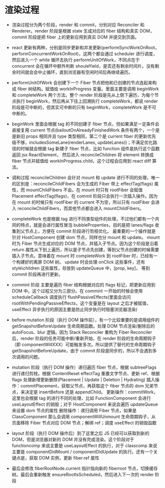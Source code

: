 # 渲染过程

- 渲染过程分为两个阶段，render 和 commit，分别对应 Reconciler 和 Renderer。render 阶段是根据 state 生成对应的 fiber 结构和真实 DOM，commit 阶段是把 fiber 上的更新应用到真实 DOM 并提交到页面。

- react 更新有两种，分别是同步更新和并发更新(performSyncWorkOnRoot，performConcurrentWorkOnRoot)，这两个都会通过 scheduler 进行调度，然后进入一个 while 循环去执行 performUnitOfWork，不同点在于 concurrent 会在循环中额外判断 shouleYield，是否还有剩余时间片。没有剩余时间就会会中止循环，直到浏览器有空闲时间后再继续遍历。

- performUnitOfWork 会创建下一个 Fiber 节点把他和已创建的节点连起来构成 fiber 树结构。赋值给 workInProgress 变量。里面主要是调用 beginWork 和 completeWork 两个方法。整个 render 阶段是先从上倒下遍历，为每个节点执行 beginWork，然后再从下往上回溯执行 completeWork，都说 render 阶段是可中断的，但其实可中断的只有 beginWork，completeWork 是不可中断的。

- beginWork 里面会根据 tag 的不同创建子 fiber 节点，但如果满足一定条件会直接复用 current 节点(bailoutOnAlreadyFinishedWork 条件有两个，一个是是新旧 props 相同并且 type 类型相同，第二个是 current fiber 的更新优先级不够，includesSomeLane(renderLanes, updateLanes))；不满足优化路径的时候就会根据 tag 新建子 fiber 节点，比如 function 组件是执行这个函数返回 jsx ReactElement， 然后进入 reconcileChildren 将 element 转换成 fiber 节点并赋值给 workInProgress.child，这个过程会应用到 react diff 算法。

- 调和过程 reconcileChildren 会针对 mount 和 update 进行不同的处理，唯一的区别是：reconcileChildFibers 会为生成的 Fiber 带上 effectTag(flags) 属性，而 mountChildFibers 不会。在 mount 时只有 rootFiber 会赋值 Placement effectTag(flags)，在 commit 阶段只会执行一次插入操作。因为在 mount 的时候只有 rootFiber 的 current 不为空，所以只有 rootFiber 会进入 reconcileChildFibers，而其他节点都会进入 mountChildFibers。

- completeWork 也是根据 tag 进行不同类型组件的处理，不过他们都有一个共同的特点，就是会进行属性冒泡 bubbleProperties，目的是把 lanes/flags 收集到父节点上，方便在 commit 阶段进行剪枝优化。 最重要的一个操作就是针对 HostComponent 创建 dom 节点，同样也分 mount 和 update。
  mount 时为 Fiber 节点生成对应的 DOM 节点，并插入子节点。因为这个阶段是沿着 return 属性从下到上遍历，所以是子节点先创建，等到父节点创建的时候需要插入子节点。意味着在 mount 时 completeWork 到 rootFiber 时，已经有一个构建好的离屏 DOM 树。
  update 时会处理 onClick 这些事件，还有 style\children 这些属性，存放到 updateQueue 中，[prop, key]， 等到 commit 阶段再进行更新。

- commint 阶段 主要是遍历 fiber 结构根据对应的 flags 标记，把更新应用到 DOM 中。这个过程又分为三部分。在 commint 一开始的时候会使用 scheduleCallback 调度执行 flushPassiveEffects(里面会访问 rootWithPendingPassiveEffects，这个变量是在 layout 之后才被赋值， useEffect 异步执行的原因主要是防止同步执行时阻塞浏览器渲染)

- before mutation 阶段（执行 DOM 操作前），有一个比较重要的是调用组件的 getSnapshotBeforeUpdate 生命周期函数。处理 DOM 节点渲染/删除后的 autoFocus、blur 逻辑。因为 Stack Reconciler 重构为 Fiber Reconciler 后，render 阶段的任务可能中断/重新开始，在 render 阶段的生命周期钩子（即 componentWillXXX）可能触发多次。所以提供了替代的生命周期钩子 getSnapshotBeforeUpdate，由于 commit 阶段是同步的，所以不会遇到多次调用的问题。

- mutation 阶段（执行 DOM 操作）递归遍历 fiber 节点，根据 subtreeFlags 进行递归剪枝。根据 ContentReset effectTag 重置文字节点、更新 ref、根据 flags 处理新增更新删除(Placement | Update | Deletion | Hydrating)
  插入操作：commitPlacement，获取父节点，再获取这个 fiber 节点的 dom 兄弟节点，来决定是 insertBefore 还是 appendChild。
  更新操作：commitWork，这里也会根据 tag 的进行不同的处理，比如 FunctionComponent 会进行 useLayoutEffect 的销毁；对于 HostComponent 来说会遍历 updateQueue 来设置 dom 节点的属性
  删除操作：递归调用 Fiber 节点，如果是 ClassComponent 那么会调用 componentWillUnmount 生命周期钩子，从页面移除 Fiber 节点对应 DOM 节点；解绑 ref；调度 useEffect 的销毁函数

- layout 阶段（执行 DOM 操作后）到了这里之后 JS 已经可以获取到新的 DOM，但是浏览器对新的 DOM 并没有完成渲染。这个阶段对于 functioncomp 来说主要是 useLayoutEffect 的执行，对于 classcomp 来说主要是 componentDidMount / componentDidUpdate 的执行。还有一个关键点是，获取 DOM 实例，更新 fiber.ref 属性

- 最后会修改 fiberRootNode.current 指针指向新的 fiberroot 节点，切换缓存树。最后会重新触发 ensureRootIsScheduled，然后进入下一次的 render 阶段
